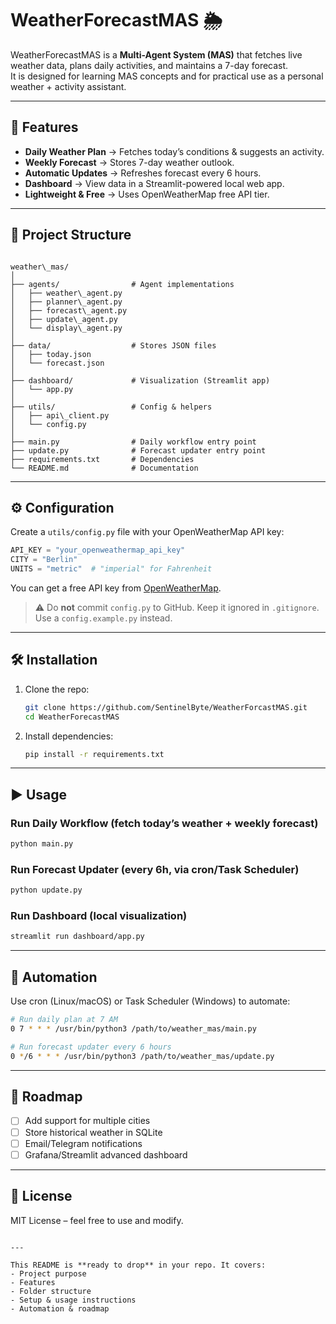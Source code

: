 # WeatherForecastMAS 🌦️

WeatherForecastMAS is a **Multi-Agent System (MAS)** that fetches live weather data, plans daily activities, and maintains a 7-day forecast.  
It is designed for learning MAS concepts and for practical use as a personal weather + activity assistant.

---

## 🚀 Features
- **Daily Weather Plan** → Fetches today’s conditions & suggests an activity.
- **Weekly Forecast** → Stores 7-day weather outlook.
- **Automatic Updates** → Refreshes forecast every 6 hours.
- **Dashboard** → View data in a Streamlit-powered local web app.
- **Lightweight & Free** → Uses OpenWeatherMap free API tier.

---

## 📂 Project Structure
```

weather\_mas/
│
├── agents/                # Agent implementations
│   ├── weather\_agent.py
│   ├── planner\_agent.py
│   ├── forecast\_agent.py
│   ├── update\_agent.py
│   └── display\_agent.py
│
├── data/                  # Stores JSON files
│   ├── today.json
│   └── forecast.json
│
├── dashboard/             # Visualization (Streamlit app)
│   └── app.py
│
├── utils/                 # Config & helpers
│   ├── api\_client.py
│   └── config.py
│
├── main.py                # Daily workflow entry point
├── update.py              # Forecast updater entry point
├── requirements.txt       # Dependencies
└── README.md              # Documentation

````

---

## ⚙️ Configuration
Create a `utils/config.py` file with your OpenWeatherMap API key:

```python
API_KEY = "your_openweathermap_api_key"
CITY = "Berlin"
UNITS = "metric"  # "imperial" for Fahrenheit
````

You can get a free API key from [OpenWeatherMap](https://openweathermap.org/api).

> ⚠️ Do **not** commit `config.py` to GitHub. Keep it ignored in `.gitignore`. Use a `config.example.py` instead.

---

## 🛠️ Installation

1. Clone the repo:

   ```bash
   git clone https://github.com/SentinelByte/WeatherForcastMAS.git
   cd WeatherForecastMAS
   ```

2. Install dependencies:

   ```bash
   pip install -r requirements.txt
   ```

---

## ▶️ Usage

### Run Daily Workflow (fetch today’s weather + weekly forecast)

```bash
python main.py
```

### Run Forecast Updater (every 6h, via cron/Task Scheduler)

```bash
python update.py
```

### Run Dashboard (local visualization)

```bash
streamlit run dashboard/app.py
```

---

## 📅 Automation

Use cron (Linux/macOS) or Task Scheduler (Windows) to automate:

```bash
# Run daily plan at 7 AM
0 7 * * * /usr/bin/python3 /path/to/weather_mas/main.py

# Run forecast updater every 6 hours
0 */6 * * * /usr/bin/python3 /path/to/weather_mas/update.py
```

---

## 📌 Roadmap

* [ ] Add support for multiple cities
* [ ] Store historical weather in SQLite
* [ ] Email/Telegram notifications
* [ ] Grafana/Streamlit advanced dashboard

---

## 📜 License

MIT License – feel free to use and modify.

```

---

This README is **ready to drop** in your repo. It covers:  
- Project purpose  
- Features  
- Folder structure  
- Setup & usage instructions  
- Automation & roadmap  
